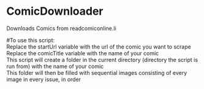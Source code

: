 # ComicDownloader
Downloads Comics from readcomiconline.li

#To use this script: <br/>
Replace the startUrl variable with the url of the comic you want to scrape <br/>
Replace the comicTitle variable with the name of your comic <br/>
This script will create a folder in the current directory (directory the script is run from) with the name of your comic <br/>
This folder will then be filled with sequential images consisting of every image in every issue, in order <br/>
